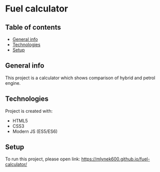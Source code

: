 # Fuel calculator

## Table of contents
* [General info](#general-info)
* [Technologies](#technologies)
* [Setup](#setup)

## General info
This project is a calculator which shows comparison of hybrid and petrol engine.
	
## Technologies
Project is created with:
* HTML5
* CSS3
* Modern JS (ES5/ES6)
	
## Setup
To run this project, please open link:
https://mlynek600.github.io/fuel-calculator/
